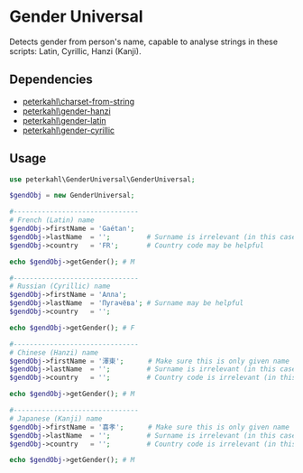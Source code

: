 # Gender Universal

Detects gender from person's name, capable to analyse strings in these scripts: Latin, Cyrillic, Hanzi (Kanji).

## Dependencies

* [peterkahl\charset-from-string](https://github.com/peterkahl/Charset-From-String)
* [peterkahl\gender-hanzi](https://github.com/peterkahl/Gender-Hanzi)
* [peterkahl\gender-latin](https://github.com/peterkahl/Gender-Latin)
* [peterkahl\gender-cyrillic](https://github.com/peterkahl/Gender-Cyrillic)

## Usage

```php
use peterkahl\GenderUniversal\GenderUniversal;

$gendObj = new GenderUniversal;

#-------------------------------
# French (Latin) name
$gendObj->firstName = 'Gaétan';
$gendObj->lastName  = '';         # Surname is irrelevant (in this case)
$gendObj->country   = 'FR';       # Country code may be helpful

echo $gendObj->getGender(); # M

#-------------------------------
# Russian (Cyrillic) name
$gendObj->firstName = 'Алла';
$gendObj->lastName  = 'Пугачёва'; # Surname may be helpful
$gendObj->country   = '';

echo $gendObj->getGender(); # F

#-------------------------------
# Chinese (Hanzi) name
$gendObj->firstName = '澤東';      # Make sure this is only given name (not surname)
$gendObj->lastName  = '';         # Surname is irrelevant (in this case)
$gendObj->country   = '';         # Country code is irrelevant (in this case)

echo $gendObj->getGender(); # M

#-------------------------------
# Japanese (Kanji) name
$gendObj->firstName = '喜孝';      # Make sure this is only given name (not surname)
$gendObj->lastName  = '';         # Surname is irrelevant (in this case)
$gendObj->country   = '';         # Country code is irrelevant (in this case)

echo $gendObj->getGender(); # M
```
